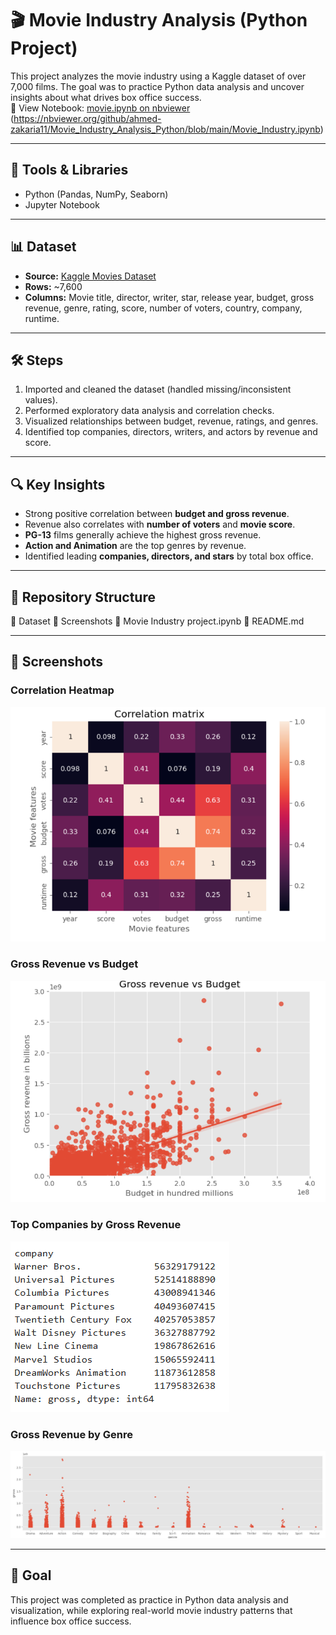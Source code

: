# 🎬 Movie Industry Analysis (Python Project)

This project analyzes the movie industry using a Kaggle dataset of over 7,000 films. The goal was to practice Python data analysis and uncover insights about what drives box office success.  
📘 View Notebook: [movie.ipynb on nbviewer](https://nbviewer.org/github/ahmed-zakaria11/Movie-Industry-Analysis-Python/blob/main/Movie_Industry.ipynb)
(https://nbviewer.org/github/ahmed-zakaria11/Movie_Industry_Analysis_Python/blob/main/Movie_Industry.ipynb)

---

## 🔧 Tools & Libraries
- Python (Pandas, NumPy, Seaborn)
- Jupyter Notebook

---

## 📊 Dataset
- **Source:** [Kaggle Movies Dataset](https://www.kaggle.com/datasets/danielgrijalvas/movies)  
- **Rows:** ~7,600  
- **Columns:** Movie title, director, writer, star, release year, budget, gross revenue, genre, rating, score, number of voters, country, company, runtime.  

---

## 🛠️ Steps
1. Imported and cleaned the dataset (handled missing/inconsistent values).  
2. Performed exploratory data analysis and correlation checks.  
3. Visualized relationships between budget, revenue, ratings, and genres.  
4. Identified top companies, directors, writers, and actors by revenue and score.  

---

## 🔍 Key Insights
- Strong positive correlation between **budget and gross revenue**.  
- Revenue also correlates with **number of voters** and **movie score**.  
- **PG-13** films generally achieve the highest gross revenue.  
- **Action and Animation** are the top genres by revenue.  
- Identified leading **companies, directors, and stars** by total box office.  

---

## 📂 Repository Structure
📂 Dataset
📂 Screenshots
📄 Movie Industry project.ipynb
📄 README.md


---

## 📸 Screenshots  

### Correlation Heatmap
![Correlation Matrix](Screenshots/Correlation%20matrix.PNG)

### Gross Revenue vs Budget
![Gross Revenue vs Budget](Screenshots/Gross%20revenue%20vs%20Budget.PNG)

### Top Companies by Gross Revenue
![Top Companies](Screenshots/Top%20companies.PNG)

### Gross Revenue by Genre
![Gross Revenue by Genre](Screenshots/Gross%20revenue%20by%20genre.PNG)

---

## 🎯 Goal
This project was completed as practice in Python data analysis and visualization, while exploring real-world movie industry patterns that influence box office success.  

